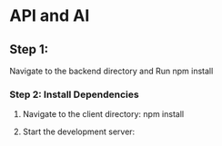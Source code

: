 # API and AI 

## Step 1: 

Navigate to the backend directory and Run 
npm install

### Step 2: Install Dependencies
1. Navigate to the client directory:
  npm install 
  
2. Start the development server:
  

